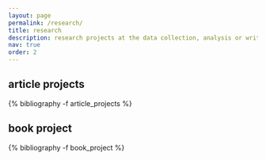 ```yaml
---
layout: page
permalink: /research/
title: research
description: research projects at the data collection, analysis or writing stage.
nav: true
order: 2
---
```


<!-- _pages/research.md -->
<div class="research">

<h2  class="pubyear">article projects</h2>
{% bibliography -f article_projects %}

<h2  class="pubyear">book project</h2>
{% bibliography -f book_project %}

</div>
